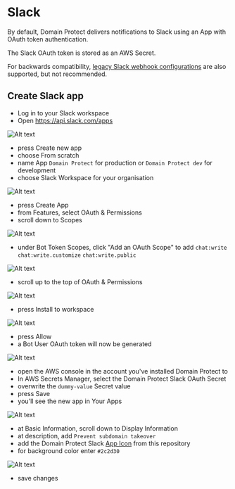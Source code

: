 # Slack

By default, Domain Protect delivers notifications to Slack using an App with OAuth token authentication.

The Slack OAuth token is stored as an AWS Secret.

For backwards compatibility, [legacy Slack webhook configurations](slack-webhook.md) are also supported, but not recommended.

## Create Slack app

* Log in to your Slack workspace
* Open https://api.slack.com/apps

![Alt text](assets/images/slack-oauth-create-app.png?raw=true "Create Slack app")

* press Create new app
* choose From scratch
* name App `Domain Protect` for production or `Domain Protect dev` for development
* choose Slack Workspace for your organisation

![Alt text](assets/images/slack-oauth-choose-workspace.png?raw=true "Slack app name and workspace")

* press Create App
* from Features, select OAuth & Permissions
* scroll down to Scopes

![Alt text](assets/images/slack-oauth-no-scopes.png?raw=true "Slack OAuth initial scopes")

* under Bot Token Scopes, click "Add an OAuth Scope" to add `chat:write` `chat:write.customize` `chat:write.public`

![Alt text](assets/images/slack-oauth-scopes.png?raw=true "Slack OAuth scopes")

* scroll up to the top of OAuth & Permissions

![Alt text](assets/images/slack-oauth-install.png?raw=true "Install to workspace")

* press Install to workspace

![Alt text](assets/images/slack-oauth-approve.png?raw=true "Approve app install")

* press Allow
* a Bot User OAuth token will now be generated

![Alt text](assets/images/slack-oauth-token.png?raw=true "Slack OAuth Token")

* open the AWS console in the account you've installed Domain Protect to
* In AWS Secrets Manager, select the Domain Protect Slack OAuth Secret
* overwrite the `dummy-value` Secret value
* press Save
* you'll see the new app in Your Apps

![Alt text](assets/images/slack-your-apps.png?raw=true "Your Slack apps")

* at Basic Information, scroll down to Display Information
* at description, add `Prevent subdomain takeover`
* add the Domain Protect Slack [App Icon](./assets/slack/domain-protect-icon.png) from this repository
* for background color enter `#2c2d30`

![Alt text](assets/images/slack-oauth-display-info.png?raw=true "Slack app display information")

* save changes
